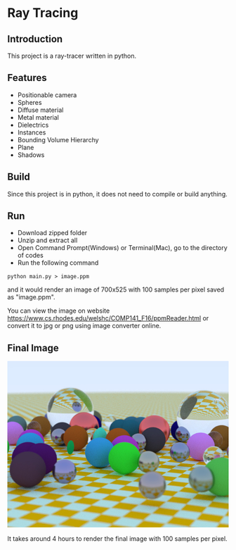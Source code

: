 # Ray Tracing
## Introduction
This project is a ray-tracer written in python.
## Features
- Positionable camera
- Spheres
- Diffuse material
- Metal material
- Dielectrics
- Instances
- Bounding Volume Hierarchy
- Plane
- Shadows
## Build
Since this project is in python, it does not need to compile or build anything.
## Run
- Download zipped folder
- Unzip and extract all
- Open Command Prompt(Windows) or Terminal(Mac), go to the directory of codes
- Run the following command
```
python main.py > image.ppm
```
and it would render an image of 700x525 with 100 samples per pixel saved as "image.ppm".

You can view the image on website https://www.cs.rhodes.edu/welshc/COMP141_F16/ppmReader.html
or convert it to jpg or png using image converter online.
## Final Image
![Image](image.jpg)

It takes around 4 hours to render the final image with 100 samples per pixel.
